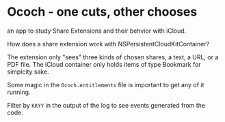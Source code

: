 
# Ococh - one cuts, other chooses

an app to study Share Extensions and their behvior with iCloud.

How does a share extension work with NSPersistentCloudKitContainer?

The extension only "sees" three kinds of chosen shares, a text, a URL, or a PDF file.
The iCloud container only holds items of type Bookmark for simplcity sake.

Some magic in the `Ococh.entitlements` file is important to get any of it running.

Filter by `KKYY` in the output of the log to see events generated from the code.


